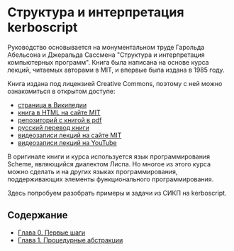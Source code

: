 # Структура и интерпретация kerboscript
Руководство основывается на монументальном труде Гарольда Абельсона 
и Джеральда Сассмена "Структура и интерпретация компьютерных программ".
Книга была написана на основе курса лекций, читаемых авторами в MIT, и 
впервые была издана в 1985 году.

Книга издана под лицензией Creative Commons, поэтому с ней можно ознакомиться в открытом доступе:
* [страница в Википедии](https://ru.wikipedia.org/wiki/%D0%A1%D1%82%D1%80%D1%83%D0%BA%D1%82%D1%83%D1%80%D0%B0_%D0%B8_%D0%B8%D0%BD%D1%82%D0%B5%D1%80%D0%BF%D1%80%D0%B5%D1%82%D0%B0%D1%86%D0%B8%D1%8F_%D0%BA%D0%BE%D0%BC%D0%BF%D1%8C%D1%8E%D1%82%D0%B5%D1%80%D0%BD%D1%8B%D1%85_%D0%BF%D1%80%D0%BE%D0%B3%D1%80%D0%B0%D0%BC%D0%BC)
* [книга в HTML на сайте MIT](http://mitpress.mit.edu/sites/default/files/sicp/full-text/book/book.html)
* [репозиторий с книгой в pdf](https://github.com/sarabander/sicp-pdf)
* [русский перевод книги](http://newstar.rinet.ru/~goga/sicp/sicp.pdf)
* [видеозаписи лекций на сайте MIT](https://ocw.mit.edu/courses/electrical-engineering-and-computer-science/6-001-structure-and-interpretation-of-computer-programs-spring-2005/video-lectures/)
* [видеозаписи лекций на YouTube](https://www.youtube.com/playlist?list=PLE18841CABEA24090)

В оригинале книги и курса используется язык программирования Scheme, являющийся диалектом Лиспа.
Но многое из этого курса можно сделать и на других языках программирования, поддерживающих элементы 
функционального программирования.

Здесь попробуем разобрать примеры и задачи из СИКП на kerboscript.

## Содержание
* [Глава 0. Первые шаги](text/ch0/ch0.md)
* [Глава 1. Процедурные абстракции](text/ch1/ch1.1.md)
